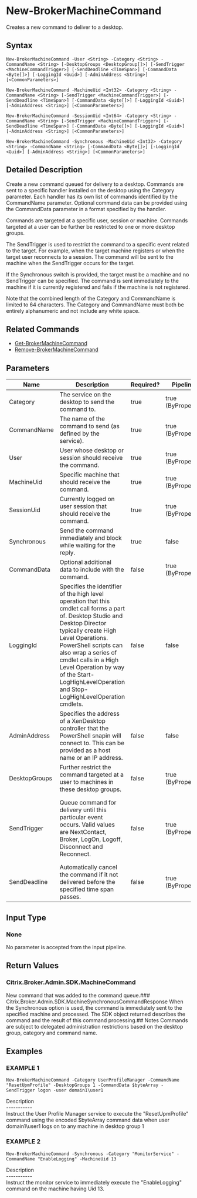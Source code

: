 ﻿# New-BrokerMachineCommand

   Creates a new command to deliver to a desktop.

## Syntax
```
New-BrokerMachineCommand -User <String> -Category <String> -CommandName <String> [-DesktopGroups <DesktopGroup[]>] [-SendTrigger <MachineCommandTrigger>] [-SendDeadline <TimeSpan>] [-CommandData <Byte[]>] [-LoggingId <Guid>] [-AdminAddress <String>] [<CommonParameters>]

New-BrokerMachineCommand -MachineUid <Int32> -Category <String> -CommandName <String> [-SendTrigger <MachineCommandTrigger>] [-SendDeadline <TimeSpan>] [-CommandData <Byte[]>] [-LoggingId <Guid>] [-AdminAddress <String>] [<CommonParameters>]

New-BrokerMachineCommand -SessionUid <Int64> -Category <String> -CommandName <String> [-SendTrigger <MachineCommandTrigger>] [-SendDeadline <TimeSpan>] [-CommandData <Byte[]>] [-LoggingId <Guid>] [-AdminAddress <String>] [<CommonParameters>]

New-BrokerMachineCommand -Synchronous -MachineUid <Int32> -Category <String> -CommandName <String> [-CommandData <Byte[]>] [-LoggingId <Guid>] [-AdminAddress <String>] [<CommonParameters>]
```

## Detailed Description
   Create a new command queued for delivery to a desktop.  Commands are sent to a specific handler installed on the desktop using the Category parameter. Each handler has its own list of commands identified by the CommandName parameter.  Optional command data can be provided using the CommandData parameter in a format specified by the handler.

Commands are targeted at a specific user, session or machine. Commands targeted at a user can be further be restricted to one or more desktop groups.

The SendTrigger is used to restrict the command to a specific event related to the target. For example, when the target machine registers or when the target user reconnects to a session. The command will be sent to the machine when the SendTrigger occurs for the target.

If the Synchronous switch is provided, the target must be a machine and no SendTrigger can be specified. The command is sent immediately to the machine if it is currently registered and fails if the machine is not registered.

Note that the combined length of the Category and CommandName is limited to 64 characters. The Category and CommandName must both be entirely alphanumeric and not include any white space.

## Related Commands
  * [Get-BrokerMachineCommand](Get-BrokerMachineCommand.html)
  * [Remove-BrokerMachineCommand](Remove-BrokerMachineCommand.html)
## Parameters

| Name   | Description | Required? | Pipeline Input | Default Value |
| --- | --- | --- | --- | --- |
| Category | The service on the desktop to send the command to. | true | true (ByPropertyName) |  |
| CommandName | The name of the command to send (as defined by the service). | true | true (ByPropertyName) |  |
| User | User whose desktop or session should receive the command. | true | true (ByPropertyName) | Any user. |
| MachineUid | Specific machine that should receive the command. | true | true (ByPropertyName) |  |
| SessionUid | Currently logged on user session that should receive the command. | true | true (ByPropertyName) | Any session. |
| Synchronous | Send the command immediately and block while waiting for the reply. | true | false | false |
| CommandData | Optional additional data to include with the command. | false | true (ByPropertyName) | None |
| LoggingId | Specifies the identifier of the high level operation that this cmdlet call forms a part of. Desktop Studio and Desktop Director typically create High Level Operations. PowerShell scripts can also wrap a series of cmdlet calls in a High Level Operation by way of the Start-LogHighLevelOperation and Stop-LogHighLevelOperation cmdlets. | false | false |  |
| AdminAddress | Specifies the address of a XenDesktop controller that the PowerShell snapin will connect to. This can be provided as a host name or an IP address. | false | false | Localhost. Once a value is provided by any cmdlet, this value will become the default. |
| DesktopGroups | Further restrict the command targeted at a user to machines in these desktop groups. | false | true (ByPropertyName) | No restriction by desktop group. |
| SendTrigger | Queue command for delivery until this particular event occurs. Valid values are  NextContact, Broker, LogOn, Logoff, Disconnect and Reconnect. | false | true (ByPropertyName) | Default value is 'NextContact' so the command is sent during the next communication with the desktop. |
| SendDeadline | Automatically cancel the command if it not delivered before the specified time span passes. | false | true (ByPropertyName) | Command expires after 24 hours. |

## Input Type
### None
   No parameter is accepted from the input pipeline.
## Return Values
### Citrix.Broker.Admin.SDK.MachineCommand
   New command that was added to the command queue.### Citrix.Broker.Admin.SDK.MachineSynchronousCommandResponse
   When the Synchronous option is used, the command is immediately sent to the specified machine and processed. The SDK object returned describes the command and the result of this command processing.## Notes
   Commands are subject to delegated administration restrictions based on the desktop group, category and command name.
## Examples

### EXAMPLE 1
```
New-BrokerMachineCommand -Category UserProfileManager -CommandName "ResetUpmProfile" -DesktopGroups 1 -CommandData $byteArray -SendTrigger logon -user domain1\user1
```
   Description<br>-----------<br>Instruct the User Profile Manager service to execute the "ResetUpmProfile" command using the encoded $byteArray command data when user domain1\user1 logs on to any machine in desktop group 1
### EXAMPLE 2
```
New-BrokerMachineCommand -Synchronous -Category "MonitorService" -CommandName "EnableLogging" -MachineUid 13
```
   Description<br>-----------<br>Instruct the monitor service to immediately execute the "EnableLogging" command on the machine having Uid 13.
